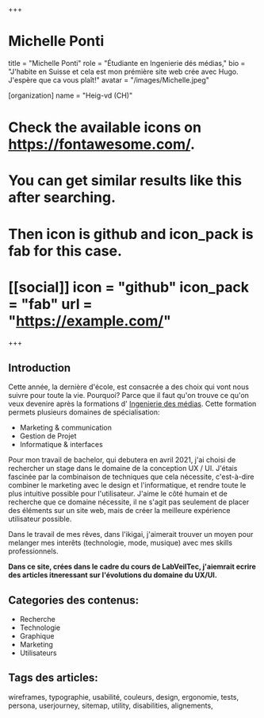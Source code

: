 +++
# Michelle Ponti
title = "Michelle Ponti"
role = "Étudiante en Ingenierie dés médias,"
bio = "J'habite en Suisse et cela est mon prémière site web crée avec Hugo. J'espère que ca vous plaît!"
avatar = "/images/Michelle.jpeg"

[organization]
  name = "Heig-vd (CH)"

# Check the available icons on https://fontawesome.com/.
# You can get similar results like this <i class="fab fa-github"></i> after searching.
# Then icon is github and icon_pack is fab for this case.

# [[social]] icon = "github" icon_pack = "fab" url = "https://example.com/"


+++

## Introduction

Cette année, la dernière d'école, est consacrée a des choix qui vont nous suivre pour toute la vie. Pourquoi? Parce que il faut qu'on trouve ce qu'on veux devenire après la formations d' [Ingenierie des médias](https://im.heig-vd.ch). Cette formation permets plusieurs domaines de spécialisation:

- Marketing & communication
- Gestion de Projet
- Informatique & interfaces

Pour mon travail de bachelor, qui debutera en avril 2021, j'ai choisi de rechercher un stage dans le domaine de la conception UX / UI. J'étais fascinée par la combinaison de techniques que cela nécessite, c'est-à-dire combiner le marketing avec le design et l'informatique, et rendre toute le plus intuitive possible pour l'utilisateur. J'aime le côté humain et de recherche que ce domaine nécessite, il ne s'agit pas seulement de placer des éléments sur un site web, mais de créer la meilleure expérience utilisateur possible.

Dans le travail de mes rêves, dans l'ikigai, j'aimerait trouver un moyen pour melanger mes interêts (technologie, mode, musique) avec mes skills professionnels.

**Dans ce site, crées dans le cadre du cours de LabVeilTec, j'aiemrait ecrire des articles itneressant sur l'évolutions du domaine du UX/UI.**

## **Categories des contenus:**
- Recherche
- Technologie
- Graphique
- Marketing
- Utilisateurs

## **Tags des articles:**

wireframes, typographie, usabilité, couleurs, design, ergonomie, tests, persona, userjourney, sitemap, utility, disabilities, alignements,



